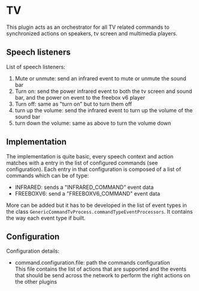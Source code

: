 # TV

This plugin acts as an orchestrator for all TV related commands to synchronized actions on speakers, tv screen and multimedia players.

## Speech listeners

List of speech listeners: 

1. Mute or unmute: send an infrared event to mute or unmute the sound bar
2. Turn on: send the power infrared event to both the tv screen and sound bar, and the power on event to the freebox v6 player 
3. Turn off: same as "turn on" but to turn them off
4. turn up the volume: send the infrared event to turn up the volume of the sound bar
5. turn down the volume: same as above to turn the volume down

## Implementation

The implementation is quite basic, every speech context and action matches with a entry in the list of configured commands (see configuration).
Each entry in that configuration is composed of a list of commands which can be of type:

- INFRARED: sends a "INFRARED_COMMAND" event data
- FREEBOXV6: send a "FREEBOXV6_COMMAND" event data

More can be added but it has to be developed in the list of event types in the class `GenericCommandTvProcess.commandTypeEventProcessors`. It contains the way each event type if built.   

## Configuration

Configuration details:

- command.configuration.file: path the commands configuration  
This file contains the list of actions that are supported and the events that should be send across the network to perform the right actions on the other plugins